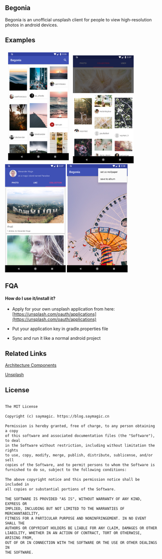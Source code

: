 ## Begonia

Begonia is an unofficial unsplash client for people to view high-resolution photos in android devices.


## Examples


<div>    
    <img width="200px" style="display: inline; margin: 10px;" src="screens/1.0/1.PNG"/>
    <img width="200px" style="display: inline" src="screens/1.0/2.PNG"/>
    <img width="200px" style="display: inline" src="screens/1.0/3.PNG"/>
       <img width="200px" style="display: inline" src="screens/1.0/4.PNG"/>
</div>

## FQA

#### How do I use it/install it?

* Apply for your own unsplash application from here: [https://unsplash.com/oauth/applications](https://unsplash.com/oauth/applications)

* Put your application key in gradle.properties file

* Sync and run it like a normal android project


## Related Links

[Architecture Components](https://developer.android.com/topic/libraries/architecture/)

[Unsplash](https://unsplash.com/)


## License

```

The MIT License

Copyright (c) saymagic. https://blog.saymagic.cn

Permission is hereby granted, free of charge, to any person obtaining a copy
of this software and associated documentation files (the "Software"), to deal
in the Software without restriction, including without limitation the rights
to use, copy, modify, merge, publish, distribute, sublicense, and/or sell
copies of the Software, and to permit persons to whom the Software is
furnished to do so, subject to the following conditions:

The above copyright notice and this permission notice shall be included in
all copies or substantial portions of the Software.

THE SOFTWARE IS PROVIDED "AS IS", WITHOUT WARRANTY OF ANY KIND, EXPRESS OR
IMPLIED, INCLUDING BUT NOT LIMITED TO THE WARRANTIES OF MERCHANTABILITY,
FITNESS FOR A PARTICULAR PURPOSE AND NONINFRINGEMENT. IN NO EVENT SHALL THE
AUTHORS OR COPYRIGHT HOLDERS BE LIABLE FOR ANY CLAIM, DAMAGES OR OTHER
LIABILITY, WHETHER IN AN ACTION OF CONTRACT, TORT OR OTHERWISE, ARISING FROM,
OUT OF OR IN CONNECTION WITH THE SOFTWARE OR THE USE OR OTHER DEALINGS IN
THE SOFTWARE.
```